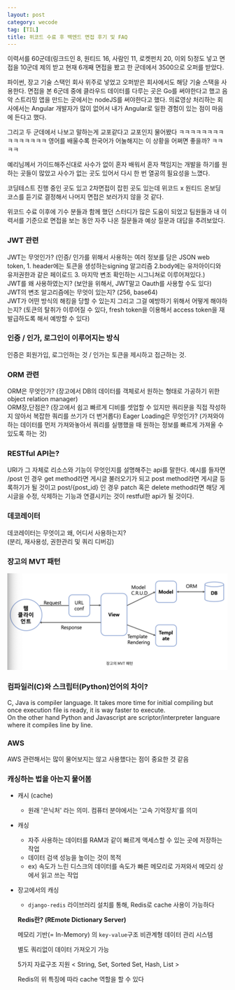 ```yaml
---
layout: post
category: wecode
tag: [TIL]
title: 위코드 수료 후 백엔드 면접 후기 및 FAQ
---
```


이력서를 60군데(링크드인 8, 원티드 16, 사람인 11, 로켓펀치 20, 이외 5)정도 넣고 면접을 10군데 제의 받고 현재 6개째 면접을 봤고 한 군데에서 3500으로 오퍼를 받았다.  

파이썬, 장고 기술 스택인 회사 위주로 넣었고 오퍼받은 회사에서도 해당 기술 스택을 사용한다. 면접을 본 6군데 중에 클라우드 데이터를 다루는 곳은 Go를 써야한다고 했고 음악 스트리밍 앱을 만드는 곳에서는 nodeJS를 써야한다고 했다. 의료영상 처리하는 회사에서는 Angular 개발자가 많이 없어서 내가 Angular로 일한 경험이 있는 점이 마음에 든다고 했다.  

그리고 두 군데에서 나보고 말하는게 교포같다고 교포인지 물어봤다 ㅋㅋㅋㅋㅋㅋㅋㅋㅋㅋㅋㅋㅋㅋㅋ 영어를 배울수록 한국어가 어눌해지는 이 상황을 어쩌면 좋을까? ㅋㅋㅋㅋ  

예리님께서 가이드해주신대로 사수가 없이 혼자 배워서 혼자 책임지는 개발을 하기를 원하는 곳들이 많았고 사수가 없는 곳도 있어서 다시 한 번 열공의 필요성을 느꼈다.  

코딩테스트 진행 중인 곳도 있고 2차면접이 잡힌 곳도 있는데 위코드 x 원티드 온보딩 코스를 듣기로 결정해서 나머지 면접은 보러가지 않을 것 같다.  

위코드 수료 이후에 기수 분들과 함께 했던 스터디가 많은 도움이 되었고 팀원들과 내 이력서를 기준으로 면접을 보는 동안 자주 나온 질문들과 예상 질문과 대답을 추려보았다.  

### JWT 관련  
JWT는 무엇인가? (인증/ 인가를 위해서 사용하는 여러 정보를 담은 JSON web token, 1. header에는 토큰을 생성하는signing 알고리즘 2.body에는 유저아이디와 유저권한과 같은 페이로드 3. 마지막 변조 확인하는 시그니쳐로 이루어져있다.)    
JWT를 왜 사용하였는지? (보안을 위해서, JWT말고 Oauth를 사용할 수도 있다)  
JWT의 변조 알고리즘에는 무엇이 있는지? (256, base64)  
JWT가 어떤 방식의 해킹을 당할 수 있는지 그리고 그걸 예방하기 위해서 어떻게 해야하는지? (토큰의 탈취가 이루어질 수 있다, fresh token을 이용해서 access token을 재발급하도록 해서 예방할 수 있다)

### 인증 / 인가, 로그인이 이루어지는 방식
인증은 회원가입, 로그인하는 것 / 인가는 토큰을 제시하고 접근하는 것.

### ORM 관련
ORM은 무엇인가? (장고에서 DB의 데이터를 객체로서 원하는 형태로 가공하기 위한 object relation manager)  
ORM장,단점은? (장고에서 쉽고 빠르게 디비를 셋업할 수 있지만 쿼리문을 직접 작성하지 않아서 복잡한 쿼리를 쓰기가 더 번거롭다)
Eager Loading은 무엇인가? (가져와야하는 데이터를 먼저 가져와놓아서 쿼리를 실행했을 때 원하는 정보를 빠르게 가져올 수 있도록 하는 것)

### RESTful API는?
URI가 그 자체로 리소스와 기능이 무엇인지를 설명해주는 api를 말한다. 예시를 들자면 /post 인 경우 get method라면 게시글 불러오기가 되고 post method라면 게시글 등록하기가 될 것이고 post/{post_id} 인 경우 patch 혹은 delete method라면 해당 게시글을 수정, 삭제하는 기능과 연결시키는 것이 restful한 api가 될 것이다. 

### 데코레이터
데코레이터는 무엇이고 왜, 어디서 사용하는지?  
(분리, 재사용성, 권한관리 및 쿼리 디버깅)

### 장고의 MVT 패턴
![MVT](/public/img/MVT.png)

### 컴파일러(C)와 스크립터(Python)언어의 차이?
C, Java is compiler language. It takes more time for initial compiling but once execution file is ready, it is way faster to execute.  
On the other hand Python and Javascript are scriptor/interpreter languare where it compiles line by line.

### AWS 
AWS 관련해서는 많이 물어보지는 않고 사용했다는 점이 중요한 것 같음

### 캐싱하는 법을 아는지 물어봄

- 캐시 (cache)
    - 원래 '은닉처' 라는 의미. 컴퓨터 분야에서는 '고속 기억장치'를 의미
- 캐싱
    - 자주 사용하는 데이터를 RAM과 같이 빠르게 액세스할 수 있는 곳에 저장하는 작업
    - 데이터 검색 성능을 높이는 것이 목적
    - ex) 속도가 느린 디스크의 데이터를 속도가 빠른 메모리로 가져와서 메모리 상에서 읽고 쓰는 작업
- 장고에서의 캐싱
    - `django-redis` 라이브러리 설치를 통해, Redis로 cache 사용이 가능하다
    
    **Redis란? (REmote Dictionary Server)** 
    
    메모리 기반(= In-Memory) 의 `key-value`구조 비관계형 데이터 관리 시스템
    
    별도 쿼리없이 데이터 가져오기 가능 
    
    5가지 자료구조 지원 < String, Set, Sorted Set, Hash, List > 
    
    Redis의 위 특징에 따라 cache 역할을 할 수 있다